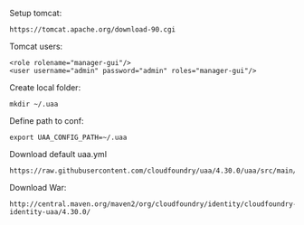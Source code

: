 Setup tomcat:
```
https://tomcat.apache.org/download-90.cgi
```

Tomcat users:
```
<role rolename="manager-gui"/>
<user username="admin" password="admin" roles="manager-gui"/>
```

Create local folder:
```
mkdir ~/.uaa
```

Define path to conf:
```
export UAA_CONFIG_PATH=~/.uaa
```

Download default uaa.yml
```
https://raw.githubusercontent.com/cloudfoundry/uaa/4.30.0/uaa/src/main/resources/required_configuration.yml
```



Download War:
```
http://central.maven.org/maven2/org/cloudfoundry/identity/cloudfoundry-identity-uaa/4.30.0/
```
